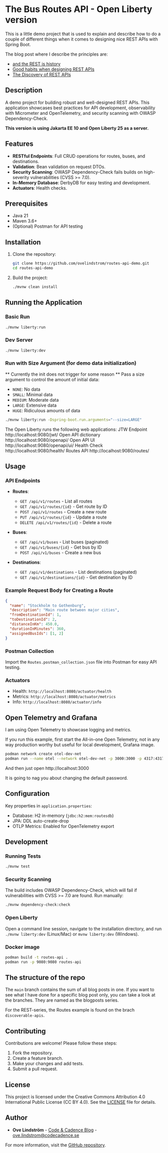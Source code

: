 # The Bus Routes API - Open Liberty version

This is a little demo project that is used to explain and describe how to do a couple of different things when it comes to designing nice REST APIs with Spring Boot.

The blog post where I describe the principles are:
- [and the REST is history](https://callistaenterprise.se/blogg/teknik/2025/08/25/the-rest-is-history/)
- [Good habits when designing REST APIs](https://callistaenterprise.se/blogg/teknik/2025/09/03/bad-rest/)
- [The Discovery of REST APIs](https://callistaenterprise.se/blogg/teknik/2025/09/17/discoverable-apis/)

## Description

A demo project for building robust and well-designed REST APIs. This application showcases best practices for API development, observability with Micrometer and OpenTelemetry, and security scanning with OWASP Dependency-Check.

**This version is using Jakarta EE 10 and Open Liberty 25 as a server.**

## Features

- **RESTful Endpoints**: Full CRUD operations for routes, buses, and destinations.
- **Validation**: Bean validation on request DTOs.
- **Security Scanning**: OWASP Dependency-Check fails builds on high-severity vulnerabilities (CVSS >= 7.0).
- **In-Memory Database**: DerbyDB for easy testing and development.
- **Actuators**: Health checks.

## Prerequisites

- Java 21
- Maven 3.6+
- (Optional) Postman for API testing

## Installation

1. Clone the repository:
   ```bash
   git clone https://github.com/ovelindstrom/routes-api-demo.git
   cd routes-api-demo
   ```

2. Build the project:
   ```bash
   ./mvnw clean install
   ```

## Running the Application

### Basic Run
```bash
./mvnw liberty:run
```

### Dev Server
```bash
./mvnw liberty:dev
```

### Run with Size Argument (for demo data initialization)
** Currently the init does not trigger for some reason **
Pass a size argument to control the amount of initial data:
- `NONE`: No data
- `SMALL`: Minimal data
- `MEDIUM`: Moderate data
- `LARGE`: Extensive data
- `HUGE`: Ridiculous amounts of data

```bash
./mvnw liberty:run -Dspring-boot.run.arguments="--size=LARGE"
```

The Open Liberty runs the following web applications:
JTW Endpoint          http://localhost:9080/jwt/
Open API dictionary   http://localhost:9080/openapi/
Open API UI           http://localhost:9080/openapi/ui/
Health Check          http://localhost:9080/health/
Routes API            http://localhost:9080/routes/


## Usage

### API Endpoints

- **Routes**:
  - `GET /api/v1/routes` - List all routes 
  - `GET /api/v1/routes/{id}` - Get route by ID
  - `POST /api/v1/routes` - Create a new route
  - `PUT /api/v1/routes/{id}` - Update a route
  - `DELETE /api/v1/routes/{id}` - Delete a route

- **Buses**:
  - `GET /api/v1/buses` - List buses (paginated)
  - `GET /api/v1/buses/{id}` - Get bus by ID
  - `POST /api/v1/buses` - Create a new bus

- **Destinations**:
  - `GET /api/v1/destinations` - List destinations (paginated)
  - `GET /api/v1/destinations/{id}` - Get destination by ID

### Example Request Body for Creating a Route
```json
{
  "name": "Stockholm to Gothenburg",
  "description": "Main route between major cities",
  "fromDestinationId": 1,
  "toDestinationId": 2,
  "distanceInKm": 450.0,
  "durationInMinutes": 360,
  "assignedBusIds": [1, 2]
}
```

### Postman Collection
Import the `Routes.postman_collection.json` file into Postman for easy API testing.

### Actuators
- Health: `http://localhost:8080/actuator/health`
- Metrics: `http://localhost:8080/actuator/metrics`
- Info: `http://localhost:8080/actuator/info`

## Open Telemetry and Grafana

I am using Open Telemetry to showcase logging and metrics.

If you run this example, first start the All-in-one Open Telemetry, not in any way production worthy but useful for local development, Grafana image.

```sh
podman network create otel-dev-net
podman run --name otel --network otel-dev-net -p 3000:3000 -p 4317:4317 -p 4318:4318 -ti grafana/otel-lgtm
```

And then just open http://localhost:3000

It is going to nag you about changing the default password.

## Configuration

Key properties in `application.properties`:
- Database: H2 in-memory (`jdbc:h2:mem:routesdb`)
- JPA: DDL auto-create-drop
- OTLP Metrics: Enabled for OpenTelemetry export

## Development

### Running Tests
```bash
./mvnw test
```

### Security Scanning
The build includes OWASP Dependency-Check, which will fail if vulnerabilities with CVSS >= 7.0 are found. Run manually:
```bash
./mvnw dependency-check:check
```


### Open Liberty

Open a command line session, navigate to the installation directory, and run `./mvnw liberty:dev` (Linux/Mac) or `mvnw liberty:dev` (Windows). 

### Docker image

```bash
podman build -t routes-api .
podman run -p 9080:9080 routes-api
 ```

## The structure of the repo

The `main` branch contains the sum of all blog posts in one. If you want to see what I have done for a specific blog post only, you can take a look at the branches. They are named as the blogposts series.

For the REST-series, the Routes example is found on the brach `discoverable-apis`.

## Contributing

Contributions are welcome! Please follow these steps:
1. Fork the repository.
2. Create a feature branch.
3. Make your changes and add tests.
4. Submit a pull request.

## License

This project is licensed under the Creative Commons Attribution 4.0 International Public License (CC BY 4.0). See the [LICENSE](LICENSE) file for details.

## Author

- **Ove Lindström** - [Code & Cadence Blog](https://codecadence.se) - ove.lindstrom@codecadence.se

For more information, visit the [GitHub repository](https://github.com/ovelindstrom/routes-api-demo).
